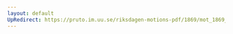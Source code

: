 ```yaml
---
layout: default
UpRedirect: https://pruto.im.uu.se/riksdagen-motions-pdf/1869/mot_1869__ak__104.pdf
---
```

